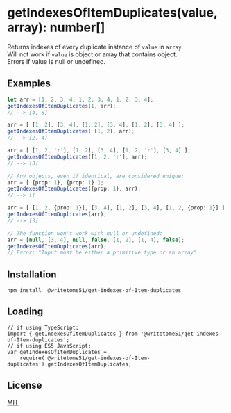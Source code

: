 # getIndexesOfItemDuplicates(value, array): number[]

Returns indexes of every duplicate instance of `value` in `array`.  
Will not work if `value` is object or array that contains object.  
Errors if value is null or undefined.

## Examples
```ts
let arr = [1, 2, 3, 4, 1, 2, 3, 4, 1, 2, 3, 4];
getIndexesOfItemDuplicates(1, arr);
// --> [4, 8]

arr = [ [1, 2], [3, 4], [1, 2], [3, 4], [1, 2], [3, 4] ];
getIndexesOfItemDuplicates( [1, 2], arr);
// --> [2, 4]

arr = [ [1, 2, 'r'], [1, 2], [3, 4], [1, 2, 'r'], [3, 4] ];
getIndexesOfItemDuplicates([1, 2, 'r'], arr);
// --> [3]

// Any objects, even if identical, are considered unique:
arr = [ {prop: 1}, {prop: 1} ];
getIndexesOfItemDuplicates({prop: 1}, arr);
// --> []

arr = [ [1, 2, {prop: 1}], [3, 4], [1, 2], [3, 4], [1, 2, {prop: 1}] ];
getIndexesOfItemDuplicates(arr);
// --> [3]

// The function won't work with null or undefined:
arr = [null, [3, 4], null, false, [1, 2], [1, 4], false];
getIndexesOfItemDuplicates(arr);
// Error: "Input must be either a primitive type or an array"
```

## Installation
`npm install  @writetome51/get-indexes-of-Item-duplicates`

## Loading
```
// if using TypeScript:
import { getIndexesOfItemDuplicates } from '@writetome51/get-indexes-of-Item-duplicates';
// if using ES5 JavaScript:
var getIndexesOfItemDuplicates = 
    require('@writetome51/get-indexes-of-Item-duplicates').getIndexesOfItemDuplicates;
```

## License
[MIT](https://choosealicense.com/licenses/mit/)
